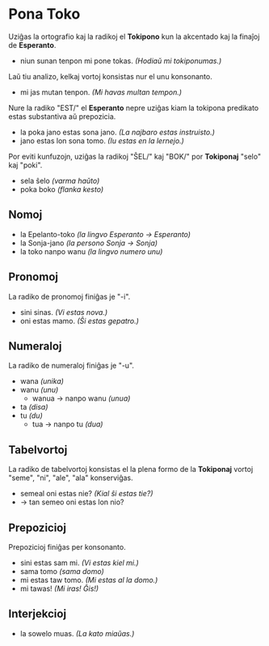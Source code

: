 # Pona Toko

Uziĝas la ortografio kaj la radikoj el **Tokipono** kun la akcentado kaj la finaĵoj de **Esperanto**.

* niun sunan tenpon mi pone tokas. *(Hodiaŭ mi tokiponumas.)*

Laŭ tiu analizo, kelkaj vortoj konsistas nur el unu konsonanto.

* mi jas mutan tenpon. *(Mi havas multan tempon.)*

Nure la radiko "EST/" el **Esperanto** nepre uziĝas kiam la tokipona predikato estas substantiva aŭ prepozicia.

* la poka jano estas sona jano. *(La najbaro estas instruisto.)*
* jano estas lon sona tomo. *(Iu estas en la lernejo.)*

Por eviti kunfuzojn, uziĝas la radikoj "ŜEL/" kaj "BOK/" por **Tokiponaj** "selo" kaj "poki".

* sela ŝelo *(varma haŭto)*
* poka boko *(flanka kesto)*

## Nomoj

* la Epelanto-toko *(la lingvo Esperanto → Esperanto)*
* la Sonja-jano *(la persono Sonja → Sonja)*
* la toko nanpo wanu *(la lingvo numero unu)*

## Pronomoj

La radiko de pronomoj finiĝas je "-i".

* sini sinas. *(Vi estas nova.)*
* oni estas mamo. *(Ŝi estas gepatro.)*

## Numeraloj

La radiko de numeraloj finiĝas je "-u".

* wana *(unika)*
 * wanu *(unu)*
    * wanua → nanpo wanu *(unua)*
* ta *(disa)*
 * tu *(du)*
    * tua → nanpo tu *(dua)*

## Tabelvortoj

La radiko de tabelvortoj konsistas el la plena formo de la **Tokiponaj** vortoj "seme", "ni", "ale", "ala" konserviĝas.

* semeal oni estas nie? *(Kial ŝi estas tie?)*
 * → tan semeo oni estas lon nio?

## Prepozicioj

Prepozicioj finiĝas per konsonanto.

* sini estas sam mi. *(Vi estas kiel mi.)*
 * sama tomo *(sama domo)*
* mi estas taw tomo. *(Mi estas al la domo.)*
 * mi tawas! *(Mi iras! Ĝis!)*

## Interjekcioj

* la sowelo muas. *(La kato miaŭas.)*

